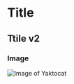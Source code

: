 # Title

## Ttile v2

### Image
![Image of Yaktocat](https://octodex.github.com/images/yaktocat.png)
